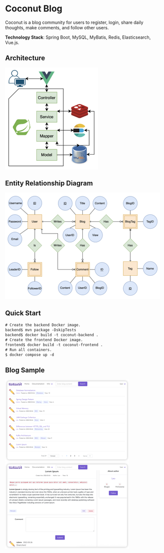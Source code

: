 # Coconut Blog

Coconut is a blog community for users to register, login, share daily thoughts, make comments, and follow other users. 

**Technology Stack**: Spring Boot, MySQL, MyBatis, Redis, Elasticsearch, Vue.js. 

## Architecture
<img width="300" src="image/architecture.png">

## Entity Relationship Diagram
<img width="500" src="image/erd.png">

## Quick Start
```shell
# Create the backend Docker image. 
backend$ mvn package -DskipTests
backend$ docker build -t coconut-backend .
# Create the frontend Docker image.
frontend$ docker build -t coconut-frontend .
# Run all containers.
$ docker compose up -d
```

## Blog Sample
<img width="400" src="image/blog-list-sample.png">
<img width="400" src="image/blog-detail-sample.png">